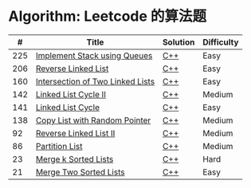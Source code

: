 # Algorithm: Leetcode 的算法题

| # | Title | Solution | Difficulty |
|---| ----- | -------- | ---------- |
|225|[Implement Stack using Queues](https://leetcode.com/problems/implement-stack-using-queues/)| [C++](cpp/implementStackUsingQueues/ImplementStackUsingQueues.cpp) |Easy|
|206|[Reverse Linked List](https://leetcode.com/problems/reverse-linked-list/)| [C++](cpp/reverseLinkedList/reverseLinkedList.cpp)|Easy|
|160|[Intersection of Two Linked Lists](https://leetcode.com/problems/intersection-of-two-linked-lists/) | [C++](cpp/intersectionOfTwoLinkedLists/intersectionOfTwoLinkedLists.cpp)|Easy|
|142|[Linked List Cycle II](https://leetcode.com/problems/linked-list-cycle-ii/)| [C++](cpp/linkedListCycle/linkedListCycle.II.cpp)|Medium|
|141|[Linked List Cycle](https://leetcode.com/problems/linked-list-cycle/)| [C++](cpp/linkedListCycle/linkedListCycle.cpp)|Easy|
|138|[Copy List with Random Pointer](https://leetcode.com/problems/copy-list-with-random-pointer/)| [C++](cpp/copyListWithRandomPointer/copyListWithRandomPointer.cpp)|Medium|
|92|[Reverse Linked List II](https://leetcode.com/problems/reverse-linked-list-ii/)| [C++](cpp/reverseLinkedList/reverseLinkedList.II.cpp)|Medium|
|86|[Partition List](https://leetcode.com/problems/partition-list/)| [C++](cpp/partitionList/partitionList.cpp)|Medium|
|23|[Merge k Sorted Lists](https://leetcode.com/problems/merge-k-sorted-lists/)| [C++](cpp/mergeKSortedLists/mergeKSortedLists.cpp)|Hard|
|21|[Merge Two Sorted Lists](https://leetcode.com/problems/merge-two-sorted-lists/)| [C++](cpp/mergeTwoSortedList/mergeTwoSortedList.cpp)|Easy|
